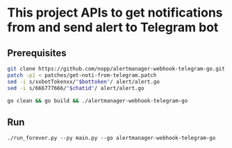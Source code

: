 # This project APIs to get notifications from and send alert to Telegram bot

## Prerequisites

```bash
git clone https://github.com/nopp/alertmanager-webhook-telegram-go.git
patch -p1 < patches/get-noti-from-telegram.patch
sed -i s/xxbotTokenxx/"$bottoken"/ alert/alert.go
sed -i s/666777666/"$chatid"/ alert/alert.go

go clean && go build && ./alertmanager-webhook-telegram-go
```

## Run

`./run_forever.py --py main.py --go alertmanager-webhook-telegram-go`
